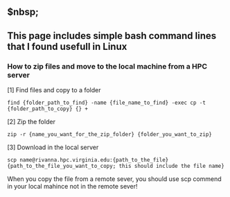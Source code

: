 ## $nbsp;
## This page includes simple bash command lines that I found usefull in Linux

### How to zip files and move to the local machine from a HPC server

[1] Find files and copy to a folder <br />
```
find {folder_path_to_find} -name {file_name_to_find} -exec cp -t {folder_path_to_copy} {} +
```

[2] Zip the folder <br />
```
zip -r {name_you_want_for_the_zip_folder} {folder_you_want_to_zip}
```

[3] Download in the local server <br />
```
scp name@rivanna.hpc.virginia.edu:{path_to_the_file} {path_to_the_file_you_want_to_copy; this should include the file name}
```

When you copy the file from a remote sever, you should use scp commend in your local mahince not in the remote sever!
